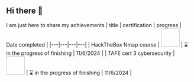 ## Hi there 👋
I am just here to share my achievements
| title | certification | progress | Date completed |
|---|---|---|---|
| HackTheBox Nmap course | <img src=" " width="50" height="50"> | ⌛ in the progress of finishing | 11/6/2024 |
| TAFE cert 3 cybersecurity | <img src=" " width="50" height="50"> | ⌛ in the progress of finishing | 11/6/2024 |

